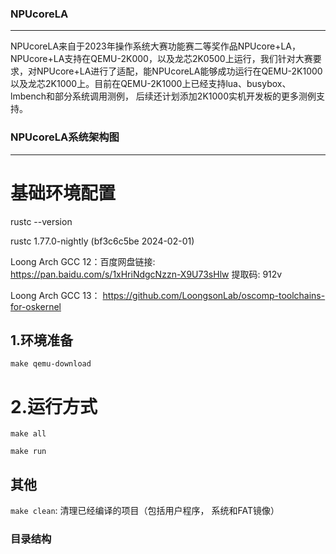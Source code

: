 ### NPUcoreLA

_____

NPUcoreLA来自于2023年操作系统大赛功能赛二等奖作品NPUcore+LA，NPUcore+LA支持在QEMU-2K000，以及龙芯2K0500上运行，我们针对大赛要求，对NPUcore+LA进行了适配，能NPUcoreLA能够成功运行在QEMU-2K1000以及龙芯2K1000上。目前在QEMU-2K1000上已经支持lua、busybox、lmbench和部分系统调用测例， 后续还计划添加2K1000实机开发板的更多测例支持。

### NPUcoreLA系统架构图

------------------


# 基础环境配置
rustc --version

rustc 1.77.0-nightly (bf3c6c5be 2024-02-01)

Loong Arch GCC 12：百度网盘链接: https://pan.baidu.com/s/1xHriNdgcNzzn-X9U73sHlw 提取码: 912v

Loong Arch GCC 13： https://github.com/LoongsonLab/oscomp-toolchains-for-oskernel
## 1.环境准备
`make qemu-download` 
# 2.运行方式
`make all`

`make run`
## 其他
`make clean`: 清理已经编译的项目（包括用户程序， 系统和FAT镜像）

### 目录结构
